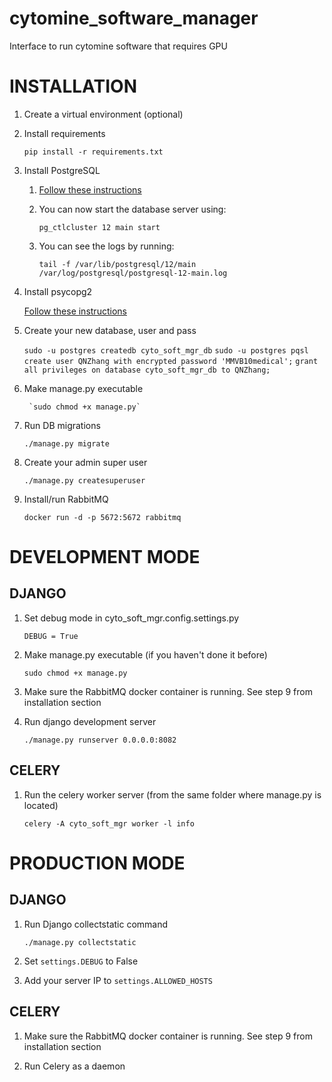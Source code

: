 # cytomine_software_manager
Interface to run cytomine software that requires GPU


# INSTALLATION
1. Create a virtual environment (optional)

2. Install requirements

   `pip install -r requirements.txt`

3. Install PostgreSQL
    1. [Follow these instructions](https://www.postgresql.org/download/linux/ubuntu/)
    2. You can now start the database server using:

  	   `pg_ctlcluster 12 main start`

    3. You can see the logs by running:

	   `tail -f /var/lib/postgresql/12/main /var/log/postgresql/postgresql-12-main.log`

4. Install psycopg2

   [Follow these instructions](https://www.psycopg.org/docs/install.html)

5. Create your new database, user and pass

	`sudo -u postgres createdb cyto_soft_mgr_db`
	`sudo -u postgres pqsl`
	`create user QNZhang with encrypted password 'MMVB10medical';`
	`grant all privileges on database cyto_soft_mgr_db to QNZhang;`

6. Make manage.py executable

        `sudo chmod +x manage.py`

7. Run DB migrations

	`./manage.py migrate`

8. Create your admin super user

	`./manage.py createsuperuser`

9. Install/run RabbitMQ

    `docker run -d -p 5672:5672 rabbitmq`



# DEVELOPMENT MODE

## DJANGO

1. Set debug mode in cyto_soft_mgr.config.settings.py

	`DEBUG = True`

2. Make manage.py executable (if you haven't done it before)

    `sudo chmod +x manage.py`

3. Make sure the RabbitMQ docker container is running. See step 9 from installation section

4. Run django development server

    `./manage.py runserver 0.0.0.0:8082`


## CELERY

1. Run the celery worker server (from the same folder where manage.py is located)

	`celery -A cyto_soft_mgr worker -l info`


# PRODUCTION MODE

## DJANGO

1. Run Django collectstatic command

	`./manage.py collectstatic`

2. Set `settings.DEBUG` to False

3. Add your server IP to `settings.ALLOWED_HOSTS`


## CELERY

1. Make sure the RabbitMQ docker container is running. See step 9 from installation section

2. Run Celery as a daemon
